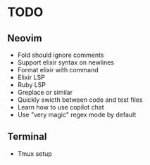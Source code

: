 # TODO

## Neovim

* Fold should ignore comments
* Support elixir syntax on newlines
* Format elixir with command
* Elixir LSP
* Ruby LSP
* Greplace or similar
* Quickly swicth between code and test files
* Learn how to use copilot chat
* Use "very magic" regex mode by default

## Terminal

* Tmux setup
